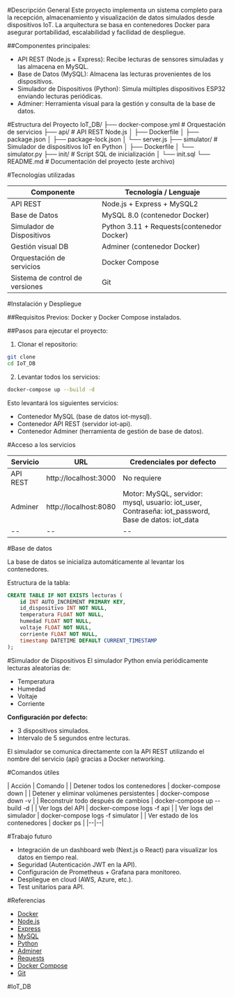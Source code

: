 #Descripción General
Este proyecto implementa un sistema completo para la recepción, almacenamiento y visualización de datos simulados desde dispositivos IoT. La arquitectura se basa en contenedores Docker para asegurar portabilidad, escalabilidad y facilidad de despliegue.

##Componentes principales:

- API REST (Node.js + Express): Recibe lecturas de sensores simuladas y las almacena en MySQL.
- Base de Datos (MySQL): Almacena las lecturas provenientes de los dispositivos.
- Simulador de Dispositivos (Python): Simula múltiples dispositivos ESP32 enviando lecturas periódicas.
- Adminer: Herramienta visual para la gestión y consulta de la base de datos.

#Estructura del Proyecto
IoT_DB/
├── docker-compose.yml        # Orquestación de servicios
├── api/                      # API REST Node.js
│   ├── Dockerfile
│   ├── package.json
│   ├── package-lock.json
│   └── server.js
├── simulator/                # Simulador de dispositivos IoT en Python
│   ├── Dockerfile
│   └── simulator.py
├── init/                     # Script SQL de inicialización
│   └── init.sql
└── README.md                 # Documentación del proyecto (este archivo)

#Tecnologías utilizadas

| Componente | Tecnología / Lenguaje |
|------------|----------------------------------|
| API REST   | Node.js + Express + MySQL2 |
| Base de Datos | MySQL 8.0 (contenedor Docker) |
| Simulador de Dispositivos | Python 3.11 + Requests(contenedor Docker) |
| Gestión visual DB | Adminer (contenedor Docker) |
| Orquestación de servicios | Docker Compose |
| Sistema de control de versiones | Git |


#Instalación y Despliegue

##Requisitos Previos:
Docker y Docker Compose instalados.

##Pasos para ejecutar el proyecto:

1. Clonar el repositorio:

```bash
git clone
cd IoT_DB
```

2. Levantar todos los servicios:

```bash 
docker-compose up --build -d
```

Esto levantará los siguientes servicios:
- Contenedor MySQL (base de datos iot-mysql).
- Contenedor API REST (servidor iot-api).
- Contenedor Adminer (herramienta de gestión de base de datos).

#Acceso a los servicios

|Servicio|URL|Credenciales por defecto|
|--------|---|-------------------------|
|API REST|http://localhost:3000|No requiere|
|Adminer|http://localhost:8080|Motor: MySQL, servidor: mysql, usuario: iot_user, Contraseña: iot_password, Base de datos: iot_data|
|--|--|--|

#Base de datos

La base de datos se inicializa automáticamente al levantar los contenedores.

Estructura de la tabla:
```sql
CREATE TABLE IF NOT EXISTS lecturas (
    id INT AUTO_INCREMENT PRIMARY KEY,
    id_dispositivo INT NOT NULL,
    temperatura FLOAT NOT NULL,
    humedad FLOAT NOT NULL,
    voltaje FLOAT NOT NULL,
    corriente FLOAT NOT NULL,
    timestamp DATETIME DEFAULT CURRENT_TIMESTAMP
);
```

#Simulador de Dispositivos
El simulador Python envía periódicamente lecturas aleatorias de:
- Temperatura
- Humedad
- Voltaje
- Corriente

**Configuración por defecto:**

- 3 dispositivos simulados.
- Intervalo de 5 segundos entre lecturas.

El simulador se comunica directamente con la API REST utilizando el nombre del servicio (api) gracias a Docker networking.

#Comandos útiles

| Acción	| Comando |
| Detener todos los contenedores |	docker-compose down |
| Detener y eliminar volúmenes persistentes	| docker-compose down -v |
| Reconstruir todo después de cambios	| docker-compose up --build -d |
| Ver logs del API	| docker-compose logs -f api |
| Ver logs del simulador	| docker-compose logs -f simulator |
| Ver estado de los contenedores	| docker ps |
|--|--|

#Trabajo futuro
- Integración de un dashboard web (Next.js o React) para visualizar los datos en tiempo real.
- Seguridad (Autenticación JWT en la API).
- Configuración de Prometheus + Grafana para monitoreo.
- Despliegue en cloud (AWS, Azure, etc.).
- Test unitarios para API.

#Referencias
- [Docker](https://www.docker.com/)
- [Node.js](https://nodejs.org/)
- [Express](https://expressjs.com/)
- [MySQL](https://www.mysql.com/)
- [Python](https://www.python.org/)
- [Adminer](https://www.adminer.org/)
- [Requests](https://docs.python-requests.org/en/master/)
- [Docker Compose](https://docs.docker.com/compose/)
- [Git](https://git-scm.com/)

 #IoT_DB
